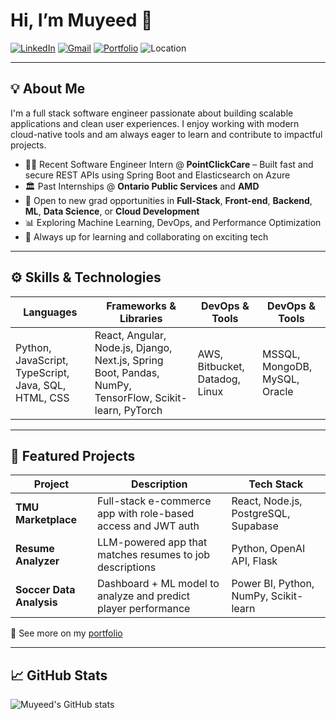 # Hi, I’m Muyeed 👋

[![LinkedIn](https://img.shields.io/badge/LinkedIn-blue?style=for-the-badge&logo=linkedin)](https://www.linkedin.com/in/muyeedh/)
[![Gmail](https://img.shields.io/badge/Gmail-red?style=for-the-badge&logo=gmail&logoColor=white)](mailto:muyeedh05@gmail.com)
[![Portfolio](https://img.shields.io/badge/Portfolio-black?style=for-the-badge)](https://muyeed10.github.io/Portfolio/)
![Location](https://img.shields.io/badge/Toronto--based-lightgrey?style=for-the-badge)

---

## 💡 About Me

I'm a full stack software engineer passionate about building scalable applications and clean user experiences. I enjoy working with modern cloud-native tools and am always eager to learn and contribute to impactful projects.

- 🧑‍💻 Recent Software Engineer Intern @ **PointClickCare** – Built fast and secure REST APIs using Spring Boot and Elasticsearch on Azure
- 🏛️ Past Internships @ **Ontario Public Services** and **AMD**
- 🚀 Open to new grad opportunities in **Full-Stack**, **Front-end**, **Backend**, **ML**, **Data Science**, or **Cloud Development**
- 📊 Exploring Machine Learning, DevOps, and Performance Optimization
- 🧠 Always up for learning and collaborating on exciting tech

---

## ⚙️ Skills & Technologies

| Languages             | Frameworks & Libraries                         | DevOps & Tools                          | DevOps & Tools                          | 
|-----------------------|------------------------------------------------|-----------------------------------------|-----------------------------------------|
| Python, JavaScript, TypeScript, Java, SQL, HTML, CSS | React, Angular, Node.js, Django, Next.js, Spring Boot, Pandas, NumPy, TensorFlow, Scikit-learn, PyTorch | AWS, Bitbucket, Datadog, Linux | MSSQL, MongoDB, MySQL, Oracle |  Docker, Kubernetes, Jenkins, Azure, Git, Jira, Power BI |

---

## 🧪 Featured Projects

| Project | Description | Tech Stack |
|--------|-------------|------------|
| **TMU Marketplace** | Full-stack e-commerce app with role-based access and JWT auth | React, Node.js, PostgreSQL, Supabase |
| **Resume Analyzer** | LLM-powered app that matches resumes to job descriptions | Python, OpenAI API, Flask |
| **Soccer Data Analysis** | Dashboard + ML model to analyze and predict player performance | Power BI, Python, NumPy, Scikit-learn |

🔗 See more on my [portfolio](https://muyeed10.github.io/Portfolio/)

---

## 📈 GitHub Stats

![Muyeed's GitHub stats](https://github-readme-stats.vercel.app/api?username=muyeed10&show_icons=true&theme=tokyonight)
